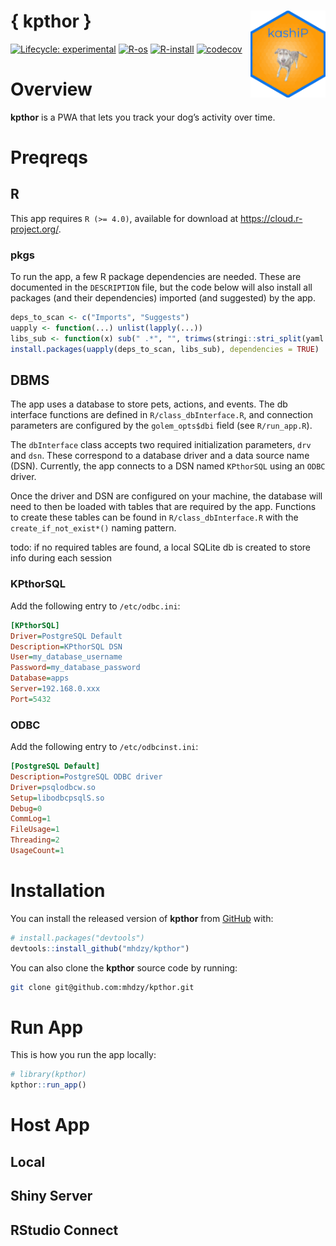 
<!-- README.md is generated from README.Rmd. Please edit that file -->

# { kpthor } <img src="inst/app/www/favicon.ico" align="right" width="120"/>

<!-- badges: start -->

[![Lifecycle:
experimental](https://img.shields.io/badge/lifecycle-experimental-orange.svg)](https://lifecycle.r-lib.org/articles/stages.html#experimental)
[![R-os](https://github.com/mhdzy/kpthor/workflows/R-os/badge.svg)](https://github.com/mhdzy/kpthor/actions)
[![R-install](https://github.com/mhdzy/kpthor/workflows/R-install/badge.svg)](https://github.com/mhdzy/kpthor/actions)
[![codecov](https://codecov.io/gh/mhdzy/kpthor/branch/main/graph/badge.svg?token=6HK4PC05NR)](https://codecov.io/gh/mhdzy/kpthor)
<!-- badges: end -->

# Overview

**kpthor** is a PWA that lets you track your dog’s activity over time.

# Preqreqs

## R

This app requires `R (>= 4.0)`, available for download at
<https://cloud.r-project.org/>.

### pkgs

To run the app, a few R package dependencies are needed. These are
documented in the `DESCRIPTION` file, but the code below will also
install all packages (and their dependencies) imported (and suggested)
by the app.

``` r
deps_to_scan <- c("Imports", "Suggests")
uapply <- function(...) unlist(lapply(...))
libs_sub <- function(x) sub(" .*", "", trimws(stringi::stri_split(yaml::read_yaml("DESCRIPTION")[[x]], fixed = ",")[[1]]))
install.packages(uapply(deps_to_scan, libs_sub), dependencies = TRUE)
```

## DBMS

The app uses a database to store pets, actions, and events. The db
interface functions are defined in `R/class_dbInterface.R`, and
connection parameters are configured by the `golem_opts$dbi` field (see
`R/run_app.R`).

The `dbInterface` class accepts two required initialization parameters,
`drv` and `dsn`. These correspond to a database driver and a data source
name (DSN). Currently, the app connects to a DSN named `KPthorSQL` using
an `ODBC` driver.

Once the driver and DSN are configured on your machine, the database
will need to then be loaded with tables that are required by the app.
Functions to create these tables can be found in `R/class_dbInterface.R`
with the `create_if_not_exist*()` naming pattern.

todo: if no required tables are found, a local SQLite db is created to
store info during each session

### KPthorSQL

Add the following entry to `/etc/odbc.ini`:

``` ini
[KPthorSQL]
Driver=PostgreSQL Default
Description=KPthorSQL DSN
User=my_database_username
Password=my_database_password
Database=apps
Server=192.168.0.xxx
Port=5432
```

### ODBC

Add the following entry to `/etc/odbcinst.ini`:

``` ini
[PostgreSQL Default]
Description=PostgreSQL ODBC driver
Driver=psqlodbcw.so
Setup=libodbcpsqlS.so
Debug=0
CommLog=1
FileUsage=1
Threading=2
UsageCount=1
```

# Installation

You can install the released version of **kpthor** from
[GitHub](https://github.com/) with:

``` r
# install.packages("devtools")
devtools::install_github("mhdzy/kpthor")
```

You can also clone the **kpthor** source code by running:

``` zsh
git clone git@github.com:mhdzy/kpthor.git
```

# Run App

This is how you run the app locally:

``` r
# library(kpthor)
kpthor::run_app()
```

# Host App

## Local

## Shiny Server

## RStudio Connect
